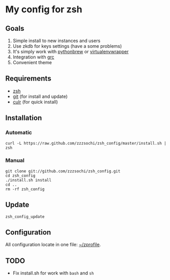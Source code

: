 # My config for zsh

## Goals

1. Simple install to new instances and users
2. Use zkdb for keys settings (have a some problems)
3. It's simply work with [pythonbrew][pbrew_url] or [virtualenvwrapper][venvwrap_url]
4. Integration with [grc][grc]
5. Convenient theme

[pbrew_url]: https://github.com/utahta/pythonbrew "pythonbrew on github"
[venvwrap_url]: https://bitbucket.org/dhellmann/virtualenvwrapper "virtualenvwrapper on bitbucket"
[grc]: http://kassiopeia.juls.savba.sk/~garabik/software/grc.html "Generic Colouriser" 

## Requirements

* [zsh][zsh]
* [git][git] (for install and update)
* [culr][curl] (for quick install)

[zsh]: http://www.zsh.org "Index to zsh information"
[git]: http://git-scm.com "git's official website"
[curl]: http://curl.haxx.se/ "$ sudo aptitude install curl"

## Installation

### Automatic

    curl -L https://raw.github.com/zzzsochi/zsh_config/master/install.sh | zsh

### Manual

	git clone git://github.com/zzzsochi/zsh_config.git
	cd zsh_config
    ./install.sh install
    cd ..
    rm -rf zsh_config

## Update

    zsh_config_update

## Configuration

All configuration locate in one file: [~/zprofile][zprofile].

[zprofile]: https://github.com/zzzsochi/zsh_config/blob/master/zprofile-template "zprofile-template"

## TODO

* Fix install.sh for work with `bash` and `sh`
